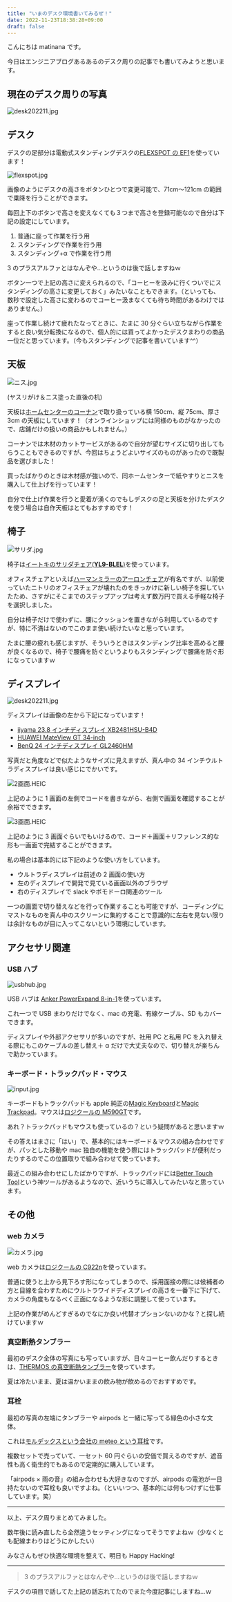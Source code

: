 ```yaml
---
title: "いまのデスク環境書いてみるぜ！"
date: 2022-11-23T18:38:28+09:00
draft: false
---
```


こんにちは matinana です。

今日はエンジニアブログあるあるのデスク周りの記事でも書いてみようと思います。

## 現在のデスク周りの写真

![desk202211.jpg](desk202211.jpg)

## デスク

デスクの足部分は電動式スタンディングデスクの[FLEXSPOT の EF1](https://www.amazon.co.jp/gp/product/B07LF57DX5/ref=ppx_yo_dt_b_asin_title_o03_s00?ie=UTF8&th=1)を使っています！

![flexspot.jpg](flexspot.jpg)

画像のようにデスクの高さをボタンひとつで変更可能で、71cm〜121cm の範囲で乗降を行うことができます。

毎回上下のボタンで高さを変えなくても３つまで高さを登録可能なので自分は下記の設定にしています。

1. 普通に座って作業を行う用
2. スタンディングで作業を行う用
3. スタンディング+α で作業を行う用

3 のプラスアルファとはなんぞや…というのは後で話しますねｗ

ボタン一つで上記の高さに変えられるので、「コーヒーを汲みに行くついでにスタンディングの高さに変更しておく」みたいなこともできます。（といっても、数秒で設定した高さに変わるのでコーヒー汲まなくても待ち時間があるわけではありません。）

座って作業し続けて疲れたなってときに、たまに 30 分ぐらい立ちながら作業をすると良い気分転換になるので、個人的には買ってよかったデスクまわりの商品一位だと思っています。（今もスタンディングで記事を書いています^^）

## 天板

![ニス.jpg](flexspot2.jpg)

(ヤスリがけ＆ニス塗った直後の机)

天板は[ホームセンターのコーナン](https://www.kohnan-eshop.com/shop/default.aspx)で取り扱っている横 150cm、縦 75cm、厚さ 3cm の天板にしています！（オンラインショップには同様のものがなかったので、店鋪だけの扱いの商品かもしれません。）

コーナンでは木材のカットサービスがあるので自分が望むサイズに切り出してもらうこともできるのですが、今回はちょうどよいサイズのものがあったので既製品を選びました！

買ったばかりのときは木材感が強いので、同ホームセンターで紙やすりとニスを購入して仕上げを行っています！

自分で仕上げ作業を行うと愛着が湧くのでもしデスクの足と天板を分けたデスクを使う場合は自作天板はとてもおすすめです！

## 椅子

![サリダ.jpg](chair.jpg)

椅子は[イートキのサリダチェア(**YL9-BLEL**)](https://www.amazon.co.jp/%E3%82%A4%E3%83%88%E3%83%BC%E3%82%AD-%E3%82%AA%E3%83%95%E3%82%A3%E3%82%B9%E3%83%81%E3%82%A7%E3%82%A2-YL9-BLEL-%E3%83%8F%E3%82%A4%E3%83%90%E3%83%83%E3%82%AF-%E3%83%96%E3%83%A9%E3%83%83%E3%82%AF/dp/B07RQSN6QK)を使っています。

オフィスチェアといえば[ハーマンミラーのアーロンチェア](https://www.hermanmiller.com/ja_jp/products/seating/office-chairs/aeron-chairs/)が有名ですが、以前使っていたニトリのオフィスチェアが壊れたのをきっかけに新しい椅子を探していたため、さすがにそこまでのステップアップは考えず数万円で買える手軽な椅子を選択しました。

自分は椅子だけで使わずに、腰にクッションを置きながら利用しているのですが、特に不満はないのでこのまま使い続けたいなと思っています。

たまに腰の疲れも感じますが、そういうときはスタンディング比率を高めると腰が良くなるので、椅子で腰痛を防ぐというよりもスタンディングで腰痛を防ぐ形になっていますｗ

## ディスプレイ

![desk202211.jpg](desk202211.jpg)

ディスプレイは画像の左から下記になっています！

- [iiyama 23.8 インチディスプレイ XB2481HSU-B4D](https://www.amazon.co.jp/%E3%83%9E%E3%82%A6%E3%82%B9%E3%82%B3%E3%83%B3%E3%83%94%E3%83%A5%E3%83%BC%E3%82%BF%E3%83%BC-23-8%E3%82%A4%E3%83%B3%E3%83%81-XB2481HSU-B4D-DisplayPort-%E6%98%87%E9%99%8D%E3%83%BB%E3%83%94%E3%83%9C%E3%83%83%E3%83%88%E6%A9%9F%E8%83%BD/dp/B08PV27KDK)
- [HUAWEI MateView GT 34-inch](https://consumer.huawei.com/jp/monitors/mateview-gt-se.html)
- [BenQ 24 インチディスプレイ GL2460HM](https://www.amazon.co.jp/BenQ-%E3%83%87%E3%82%A3%E3%82%B9%E3%83%97%E3%83%AC%E3%82%A4-GL2460HM-24%E3%82%A4%E3%83%B3%E3%83%81-DVI%E7%AB%AF%E5%AD%90/dp/B00DCGO2PS)

写真だと角度などで似たようなサイズに見えますが、真ん中の 34 インチウルトラディスプレイは良い感じにでかいです。

![2画面.HEIC](screen2.jpg)

上記のように 1 画面の左側でコードを書きながら、右側で画面を確認することが余裕でできます。

![3画面.HEIC](screen3.jpg)

上記のように 3 画面ぐらいでもいけるので、コード＋画面＋リファレンス的な形も一画面で完結することができます。

私の場合は基本的には下記のような使い方をしています。

- ウルトラディスプレイは前述の 2 画面の使い方
- 左のディスプレイで開発で見ている画面以外のブラウザ
- 右のディスプレイで slack やポモドーロ関連のツール

一つの画面で切り替えなどを行って作業することも可能ですが、コーディングにマストなものを真ん中のスクリーンに集約することで意識的に左右を見ない限りは余計なものが目に入ってこないという環境にしています。

## アクセサリ関連

### USB ハブ

![usbhub.jpg](usbhub.jpg)

USB ハブは [Anker PowerExpand 8-in-1](https://www.amazon.co.jp/gp/product/B087TB7YM7/ref=ppx_yo_dt_b_asin_title_o02_s00?ie=UTF8&psc=1)を使っています。

これ一つで USB まわりだけでなく、mac の充電、有線ケーブル、SD もカバーできます。

ディスプレイや外部アクセサリが多いのですが、社用 PC と私用 PC を入れ替える際にもこのケーブルの差し替え＋ α だけで大丈夫なので、切り替えが楽ちんで助かっています。

### キーボード・トラックパッド・マウス

![input.jpg](input.jpg)

キーボードもトラックパッドも apple 純正の[Magic Keyboard](https://www.apple.com/jp/shop/product/MK2A3J/A/magic-keyboard-%E6%97%A5%E6%9C%AC%E8%AA%9Ejis?fnode=6b21ddcc750b7f24fde72495d5d76ed8db36fffff41c6d29e64dec39fed164b2073031b7d79fb676ac282f7bb29eca7b741a5c0617c97f36a045236f7269fe9ff83f4fb2bc101f54bf052d8cb1f2a79944577d629599ffaf3cf27937460c9a61a8cc1d61b9af6e6ce65341bdc21b8e66)と[Magic Trackpad](https://www.apple.com/jp/shop/product/MK2D3ZA/A/magic-trackpad-%E3%83%9B%E3%83%AF%E3%82%A4%E3%83%88multi-touch%E5%AF%BE%E5%BF%9C)。マウスは[ロジクールの M590GT](https://www.amazon.co.jp/gp/product/B072N792LK/ref=ppx_yo_dt_b_asin_title_o07_s00?ie=UTF8&th=1)です。

あれ？トラックパッドもマウスも使っているの？という疑問があると思いますｗ

その答えはまさに「はい」で、基本的にはキーボード＆マウスの組み合わせですが、パッとした移動や mac 独自の機能を使う際にはトラックパッドが便利だったりするのでこの位置取りで組み合わせて使っています。

最近この組み合わせにしたばかりですが、トラックパッドには[Better Touch Tool](https://folivora.ai/)という神ツールがあるようなので、近いうちに導入してみたいなと思っています。

## その他

### web カメラ

![カメラ.jpg](camera.jpg)

web カメラは[ロジクールの C922n](https://www.amazon.co.jp/%E3%83%AD%E3%82%B8%E3%82%AF%E3%83%BC%E3%83%AB-C922n-%E3%82%B9%E3%83%88%E3%83%AA%E3%83%BC%E3%83%9F%E3%83%B3%E3%82%B0-%E8%87%AA%E5%8B%95%E3%83%95%E3%82%A9%E3%83%BC%E3%82%AB%E3%82%B9-2%E5%B9%B4%E9%96%93%E3%83%A1%E3%83%BC%E3%82%AB%E3%83%BC%E4%BF%9D%E8%A8%BC/dp/B07QNJ2YQD/ref=sr_1_3?__mk_ja_JP=%E3%82%AB%E3%82%BF%E3%82%AB%E3%83%8A&crid=2RM91JGL89393&keywords=c922n&qid=1669195379&qu=eyJxc2MiOiIxLjY2IiwicXNhIjoiMC45NyIsInFzcCI6IjAuNzIifQ%3D%3D&s=electronics&sprefix=c92%2Celectronics%2C175&sr=1-3)を使っています。

普通に使うと上から見下ろす形になってしまうので、採用面接の際には候補者の方と目線を合わすためにウルトラワイドディスプレイの高さを一番下に下げて、カメラの角度もなるべく正面になるような形に調整して使っています。

上記の作業がめんどすぎるのでなにか良い代替オプションないのかな？と探し続けていますｗ

### 真空断熱タンブラー

最初のデスク全体の写真にも写っていますが、日々コーヒー飲んだりするときは、[THERMOS の真空断熱タンブラー](https://www.thermos.jp/product/detail/jdm-340.html?color=BL-G)を使っています。

夏は冷たいまま、夏は温かいままの飲み物が飲めるのでおすすめです。

### 耳栓

最初の写真の左端にタンブラーや airpods と一緒に写ってる緑色の小さな文体。

これは[モルデックスという会社の meteo という耳栓](https://www.amazon.co.jp/gp/product/B00ZPH2FWY/ref=ppx_yo_dt_b_asin_title_o04_s00?ie=UTF8&psc=1)です。

複数セットで売っていて、一セット 60 円ぐらいの安価で買えるのですが、遮音性も高く衛生的でもあるので定期的に購入しています。

「airpods × 雨の音」の組み合わせも大好きなのですが、airpods の電池が一日持たないので耳栓も良いですよね。（といいつつ、基本的には何もつけずに仕事しています。笑）

---

以上、デスク周りまとめてみました。

数年後に読み直したら全然違うセッティングになってそうですよねｗ（少なくとも配線まわりはどうにかしたい）

みなさんもぜひ快適な環境を整えて、明日も Happy Hacking!

---

> 3 のプラスアルファとはなんぞや…というのは後で話しますねｗ

デスクの項目で話してた上記の話忘れてたのでまた今度記事にしますね…ｗ
